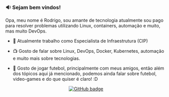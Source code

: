 ### :sound: Sejam bem vindos! 

Opa, meu nome é Rodrigo, sou amante de tecnologia atualmente sou pago para resolver problemas utilizando Linux, containers, automação e muito, mas muito DevOps. 

- :rocket: Atualmente trabalho como Especialista de Infraestrutura (CIP)

- :tv: Gosto de falar sobre Linux, DevOps, Docker, Kubernetes, automação e muito mais sobre tecnologias.

- 💬 Gosto de jogar futebol, principalmente com meus amigos, então além dos tópicos aqui já mencionado, podemos ainda falar sobre futebol, video-games e do que quiser é claro! :D

<p align="center">
  <a href="https://github.com/pennux?tab=followers">
    <img src="https://img.shields.io/github/followers/pennux?label=Followers&logo=GitHub&style=for-the-badge" alt="GitHub badge" />
  </a>
</p>

<!--
**pennux/pennux** is a ✨ _special_ ✨ repository because its `README.md` (this file) appears on your GitHub profile.

Here are some ideas to get you started:

- 🔭 I’m currently working on ...
- 🌱 I’m currently learning ...
- 👯 I’m looking to collaborate on ...
- 🤔 I’m looking for help with ...
- 💬 Ask me about ...
- 📫 How to reach me: ...
- 😄 Pronouns: ...
- ⚡ Fun fact: ...
-->
